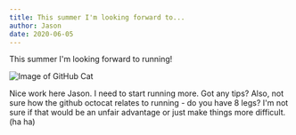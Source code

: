 ```yaml
---
title: This summer I'm looking forward to...
author: Jason
date: 2020-06-05
---
```


This summer I'm looking forward to running!

![Image of GitHub Cat](https://github.githubassets.com/images/modules/open_graph/github-octocat.png)

Nice work here Jason. I need to start running more. Got any tips?
Also, not sure how the github octocat relates to running - do you have 8 legs? I'm not sure if that would be an unfair advantage or just make things more difficult. (ha ha)
